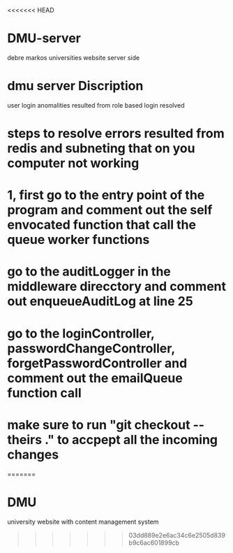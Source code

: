 <<<<<<< HEAD
# DMU-server
debre markos universities website server side 
# dmu server Discription


user login anomalities resulted from role based login resolved

# steps to resolve errors resulted from redis and subneting that on you computer not working

# 1, first go to the entry point of the program and comment out the self envocated function that call the queue worker functions

# go to the auditLogger in the middleware direcctory and comment out enqueueAuditLog at line 25

# go to the loginController, passwordChangeController, forgetPasswordController and comment out the emailQueue function call

# make sure to run "git checkout --theirs ." to accpept all the incoming changes
=======
# DMU
university website with content management system
>>>>>>> 03dd889e2e6ac34c6e2505d839b9c6ac601899cb
